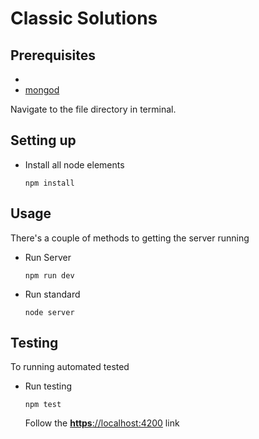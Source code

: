 # Classic Solutions

## Prerequisites

* 
* [mongod](https://docs.mongodb.com/manual/administration/install-community/)

Navigate to the file directory in terminal.

## Setting up

* Install all node elements

    ```
    npm install
    ```

## Usage

There's a couple of methods to getting the server running

* Run Server 

    ```
    npm run dev
    ```

    

* Run standard 

    ```
  node server
    ```
 ## Testing
  To running automated tested 
  * Run testing

    ```
    npm test
    ```

    Follow the [**https**://localhost:4200](https://localhost:4200/#!/) link
